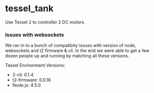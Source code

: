 # tessel_tank
Use Tessel 2 to controller 2 DC motors.

### Issues with websockets
We ran in to a bunch of compatibity issues with version of node, websockets and t2 firmware & cli.
In the end we were able to get a few dozen people up and running by matching all these versions.

Tessel Environment Versions:
- 2-cli: 0.1.4
- t2-firmware: 0.0.16
- Node.js: 4.5.0
